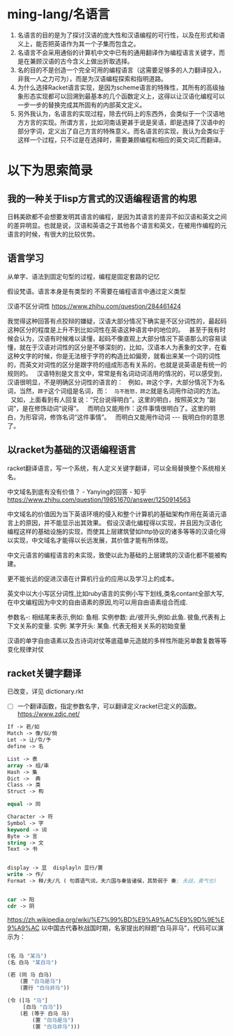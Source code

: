 # ming-lang/名语言
1. 名语言的目的是为了探讨汉语的庞大性和汉语编程的可行性，以及在形式和语义上，能否把英语作为其一个子集而包含之。
2. 名语言不会采用通俗的计算机中文中已有的通用翻译作为编程语言关键字，而是在兼顾汉语的古今含义上做出折取选择。
3. 名的目的不是创造一个完全可用的编程语言（这需要足够多的人力翻译投入，非我一人之力可为），而是为汉语编程探索和指明道路。
4. 为什么选择Racket语言实现，是因为scheme语言的特殊性，其所有的高级抽象形态实现都可以回溯到最基本的几个函数定义上，这得以让汉语化编程可以一步一步的替换完成其所固有的内部英文定义。
5. 另外我认为，名语言的实现过程，除去代码上的东西外，会类似于一个汉语地方方言的实现。所谓方言，比如河南话更甚于说是吴语，即是选择了汉语中的部分字词，定义出了自己方言的特殊意义。而名语言的实现，我认为会类似于这样一个过程，只不过是在选择时，需要兼顾编程和相应的英文词汇而翻译。



# 以下为思索简录
## 我的一种关于lisp方言式的汉语编程语言的构思
日韩美欧都不会想要发明其语言的编程，是因为其语言的差异不如汉语和英文之间的差异明显。也就是说，汉语和英语之于其他各个语言和英文，在被用作编程的元语言的时候，有很大的比较优势。


## 语言学习
从单字、语法到固定句型的过程，编程是固定套路的记忆

假设梵语。语言本身是有类型的 不需要在编程语言中通过定义类型

汉语不区分词性  https://www.zhihu.com/question/284461424

我觉得这种回答有点狡辩的嫌疑，汉语大部分情况下确实是不区分词性的，最起码这种区分的程度是上升不到比如词性在英语这种语言中的地位的。
 
甚至于我有时候会认为，汉语有时候难以读懂，起码不像直观上大部分情况下英语那么的容易读懂，就在于汉语对词性的区分是不够深刻的，比如，汉语本人为表象的文字，在看这种文字的时候，你是无法根于字符的构造比如偏旁，就看出来某一个词的词性的，而英文对词性的区分是跟字符的组成形态有关系的，也就是说英语是有统一的规则的。
 
汉语特别是文言文中，常常是有名词动词活用的情况的，可以感受到，汉语很明显，不是明确区分词性的语言的：
 
例如，`蹄`这个字，大部分情况下为名词，当然，`蹄子`这个词组是名词，而：
 
`马不胜怒，蹄之`就是名词用作动词的方法。
 
又如，上面看到有人回复说：“兄台说得明白”。这里的明白，按照英文为 “副词”，是在修饰动词“说得”。
 
而明白又能用作：这件事情很明白了。这里的明白，为形容词，修饰名词“这件事情”。
 
而明白又能用作动词 --- 我明白你的意思了。




## 以racket为基础的汉语编程语言
racket翻译语言，写一个系统，有人定义关键字翻译，可以全局替换整个系统相关名。


中文域名到底有没有价值？ - Yanying的回答 - 知乎
https://www.zhihu.com/question/19851670/answer/1250914563

中文域名的价值因为当下英语环境的侵入和整个计算机的基础架构作用在英语元语言上的原因，并不能显示出其效果。
假设汉语化编程得以实现，并且因为汉语化编程这样的基础设施的实现，而使其上层建筑譬如http协议的诸多等等的汉语化得以实现，中文域名才能得以长远发展，其价值才能有所体现。


中文元语言的编程语言的未实现，致使以此为基础的上层建筑的汉语化都不能被构建。

更不能长远的促进汉语在计算机行业的应用以及学习上的成本。


英文中以大小写区分词性,比如ruby语言的实例小写下划线,类名contant全部大写,在中文编程因为中文的自由语素的原因,均可以用自由语素组合而成.


参数名-:   相结尾来表示,例如: 鱼相.
实例参数:  此/彼开头,例如:此鱼.  彼鱼,代表有上下文关系的变量.
实例:  某字开头:  某鱼.  代表无相关关系的初始变量


汉语的单字自由语素以及古诗词对仗等底蕴单元造就的多样性所能另单数复数等等变化规律对仗


## racket关键字翻译
已改变，详见 dictionary.rkt
- [ ] 一个翻译函数，指定参数名字，可以翻译定义racket已定义的函数。
https://www.zdic.net/
~~~lisp
If -> 若/如
Match -> 像/似/倘
Let -> 让/令/予
define -> 名

List -> 表
array -> 组/串
Hash -> 集
Dict ->  典
Class -> 类
Struct -> 构

equal -> 同

Character -> 符
Symbol -> 字
keyword -> 词
Byte -> 言
string -> 文
Text -> 书


display -> 显  displayln 显行/置
write -> 作/
Format -> 释/夫/凡 ( 句首语气词，夫六国与秦皆诸侯，其势弱于 秦; 夫战，勇气也)


car -> 阳
cdr -> 阴
~~~



https://zh.wikipedia.org/wiki/%E7%99%BD%E9%A9%AC%E9%9D%9E%E9%A9%AC
以中国古代春秋战国时期，名家提出的辩题“白马非马”，代码可以演示为：
~~~lisp

(名 马 "某马")
(名 白马 "某白马")

(若 (同 马 白马)
    (置 "白马是马")
    (置行 "白马非马"))

(令 ([马 "马"]
     [白马 "白马"])
    (若 (等于 白马 马)
        (置 "白马是马")
        (置 "白马非马")))
~~~


